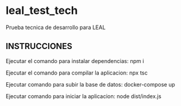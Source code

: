 # leal_test_tech
Prueba tecnica de  desarrollo para LEAL

## INSTRUCCIONES ##

Ejecutar el comando para instalar dependencias:
npm i 

Ejecutar el comando para compilar la aplicacion:
npx tsc

Ejecutar comando para subir la base de datos:
docker-compose up

Ejecutar comando para iniciar la aplicacion:
node dist/index.js